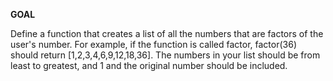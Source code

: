 **GOAL**

Define a function that creates a list of all the numbers that are factors of the user's number. For example, if the function is called factor, factor(36) should return [1,2,3,4,6,9,12,18,36]. The numbers in your list should be from least to greatest, and 1 and the original number should be included.
